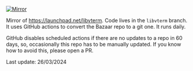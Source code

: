 [![Mirror](https://github.com/Sbozzolo/libvterm-mirror/actions/workflows/mirror.yml/badge.svg?branch=main)](https://github.com/Sbozzolo/libvterm-mirror/actions/workflows/mirror.yml)

Mirror of https://launchpad.net/libvterm. Code lives in the `libvterm` branch.
It uses GitHub actions to convert the Bazaar repo to a git one. It runs daily.

GitHub disables scheduled actions if there are no updates to a repo in 60 days,
so, occasionally this repo has to be manually updated. If you know how to avoid
this, please open a PR.

Last update: 26/03/2024


